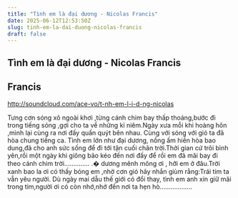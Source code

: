 ```yaml
---
title: "Tình em là đại dương - Nicolas Francis"
date: 2025-06-12T12:53:50Z
slug: tinh-em-la-dai-duong-nicolas-francis
draft: false
---
```


## Tình em là đại dương - Nicolas Francis

## Francis

http://soundcloud.com/ace-vo/t-nh-em-l-i-d-ng-nicolas 
 
 
Tưng cơn sóng xô ngoài khơi ,từng cánh chim bay thấp thoáng,bước đi trong tiếng sóng ,gợi cho ta về những kỉ niêm.Ngày xưa mỗi khi hoàng hôn ,mình lại cùng ra nơi đấy quấn quýt bên nhau. Cùng với sóng với gió ta đã hòa chung tiếng ca. Tình em lớn như đại dương, nồng ấm hiền hòa bao dung,đã cho anh sức sống để đi tới tận cuối chân trời.Thời gian cứ trôi bình yên,rồi một ngày khi giông bão kéo đến nơi đấy để rồi em đã mãi bay đi theo cánh chim trời.............. .� dương mênh mông ơi , hỡi em ở đâu.Trời xanh bao la ơi có thấy bóng em ,nhờ cơn gió hãy nhắn giùm rằng:Trái tim ta vẫn yêu người. Dù ngày mai dẫu thế giới có đổi thay, tình em anh xin giữ mãi trong tim,người ơi có còn nhớ,nhớ đến nơi ta hẹn hò..................